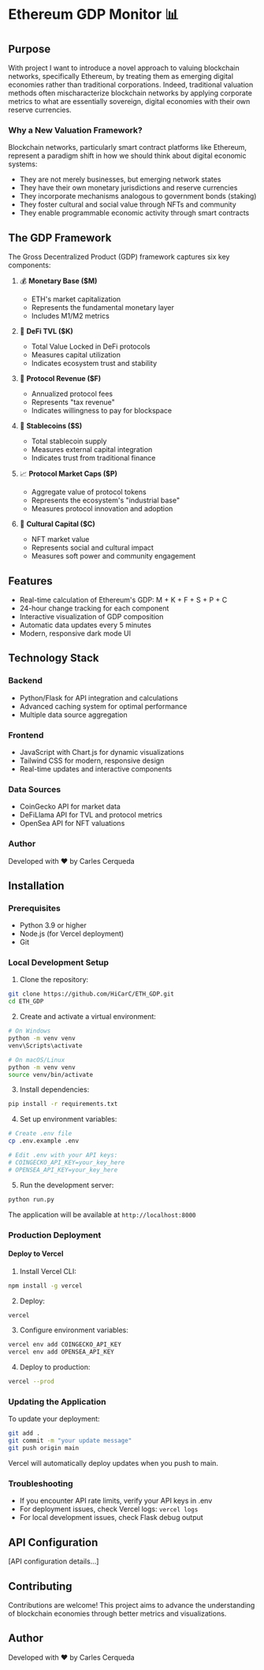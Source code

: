 # Ethereum GDP Monitor 📊

## Purpose

With project I want to introduce a novel approach to valuing blockchain networks, specifically Ethereum, by treating them as emerging digital economies rather than traditional corporations. Indeed, traditional valuation methods often mischaracterize blockchain networks by applying corporate metrics to what are essentially sovereign, digital economies with their own reserve currencies.

### Why a New Valuation Framework?

Blockchain networks, particularly smart contract platforms like Ethereum, represent a paradigm shift in how we should think about digital economic systems:

- They are not merely businesses, but emerging network states
- They have their own monetary jurisdictions and reserve currencies
- They incorporate mechanisms analogous to government bonds (staking)
- They foster cultural and social value through NFTs and community
- They enable programmable economic activity through smart contracts

## The GDP Framework

The Gross Decentralized Product (GDP) framework captures six key components:

1. 💰 **Monetary Base ($M)**
   - ETH's market capitalization
   - Represents the fundamental monetary layer
   - Includes M1/M2 metrics

2. 🏦 **DeFi TVL ($K)**
   - Total Value Locked in DeFi protocols
   - Measures capital utilization
   - Indicates ecosystem trust and stability

3. 💸 **Protocol Revenue ($F)**
   - Annualized protocol fees
   - Represents "tax revenue"
   - Indicates willingness to pay for blockspace

4. 🔄 **Stablecoins ($S)**
   - Total stablecoin supply
   - Measures external capital integration
   - Indicates trust from traditional finance

5. 📈 **Protocol Market Caps ($P)**
   - Aggregate value of protocol tokens
   - Represents the ecosystem's "industrial base"
   - Measures protocol innovation and adoption

6. 🎨 **Cultural Capital ($C)**
   - NFT market value
   - Represents social and cultural impact
   - Measures soft power and community engagement

## Features

- Real-time calculation of Ethereum's GDP: M + K + F + S + P + C
- 24-hour change tracking for each component
- Interactive visualization of GDP composition
- Automatic data updates every 5 minutes
- Modern, responsive dark mode UI

## Technology Stack

### Backend
- Python/Flask for API integration and calculations
- Advanced caching system for optimal performance
- Multiple data source aggregation

### Frontend
- JavaScript with Chart.js for dynamic visualizations
- Tailwind CSS for modern, responsive design
- Real-time updates and interactive components

### Data Sources
- CoinGecko API for market data
- DeFiLlama API for TVL and protocol metrics
- OpenSea API for NFT valuations

### Author 
Developed with ❤️ by Carles Cerqueda

## Installation

### Prerequisites

- Python 3.9 or higher
- Node.js (for Vercel deployment)
- Git

### Local Development Setup

1. Clone the repository:
```bash
git clone https://github.com/HiCarC/ETH_GDP.git
cd ETH_GDP
```

2. Create and activate a virtual environment:
```bash
# On Windows
python -m venv venv
venv\Scripts\activate

# On macOS/Linux
python -m venv venv
source venv/bin/activate
```

3. Install dependencies:
```bash
pip install -r requirements.txt
```

4. Set up environment variables:
```bash
# Create .env file
cp .env.example .env

# Edit .env with your API keys:
# COINGECKO_API_KEY=your_key_here
# OPENSEA_API_KEY=your_key_here
```

5. Run the development server:
```bash
python run.py
```

The application will be available at `http://localhost:8000`

### Production Deployment

#### Deploy to Vercel

1. Install Vercel CLI:
```bash
npm install -g vercel
```

2. Deploy:
```bash
vercel
```

3. Configure environment variables:
```bash
vercel env add COINGECKO_API_KEY
vercel env add OPENSEA_API_KEY
```

4. Deploy to production:
```bash
vercel --prod
```

### Updating the Application

To update your deployment:
```bash
git add .
git commit -m "your update message"
git push origin main
```

Vercel will automatically deploy updates when you push to main.

### Troubleshooting

- If you encounter API rate limits, verify your API keys in .env
- For deployment issues, check Vercel logs: `vercel logs`
- For local development issues, check Flask debug output

## API Configuration

[API configuration details...]

## Contributing

Contributions are welcome! This project aims to advance the understanding of blockchain economies through better metrics and visualizations.

## Author

Developed with ❤️ by Carles Cerqueda